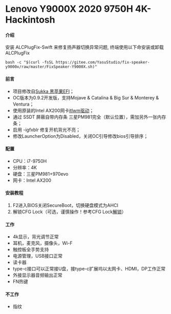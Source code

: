 # Lenovo Y9000X 2020 9750H 4K-Hackintosh

#### 介绍

安装 ALCPlugFix-Swift 来修复扬声器切换异常问题, 终端使用以下命安装或卸载 ALCPlugFix
  

```
bash -c "$(curl -fsSL https://gitee.com/YasuStudio/fix-speaker-y9000x/raw/master/FixSpeaker-Y9000X.sh)"
```

#### **前言** 

* 项目修改自[Sukka 黑苹果EFI](https://github.com/SukkaW/Lenovo-Y9000X-Hackintosh)；
* OC版本为0.9.2开发版，支持Mojave & Catalina & Big Sur & Monterey & Ventura；
* 使用原装的Intel AX200网卡[itlwm驱动](https://github.com/OpenIntelWireless/itlwm)；
* 通过 SSDT 屏蔽自带内存条 三星PM981完全（默认位置），需加另外一张内存条；
* 启用 -igfxblr 修复开机背光不亮；
* 修改LauncherOption为Disabled，关闭OC引导修改bios引导排序；

#### **配置** 

* CPU：i7-9750H
* 分辨率：4K
* 硬盘：三星PM981+970evo
* 网卡：Intel AX200

#### 安装教程

1.  F2进入BIOS关闭SecureBoot，切换硬盘模式为AHCI
2.  解锁CFG Lock（可选，谨慎操作！参考CFG Lock[解锁](https://bbs.pcbeta.com/viewthread-1845189-1-1.html)）

#### 工作

* 4k显示，背光调节正常
* 耳机，麦克风，摄像头，Wi-F
* 触控板全手势支持
* 电源管理，USB接口正常
* 读卡器
* type-c接口可以正常接U盘，接type-c扩展坞以太网卡、HDMI，DP工作正常
* 外接显示器音频输出正常
* FN热键

#### 不工作

* 指纹
